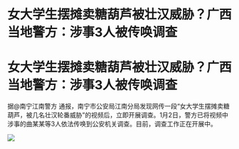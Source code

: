 # 女大学生摆摊卖糖葫芦被壮汉威胁？广西当地警方：涉事3人被传唤调查

# 女大学生摆摊卖糖葫芦被壮汉威胁？广西当地警方：涉事3人被传唤调查

据@南宁江南警方
通报，南宁市公安局江南分局发现网传一段“女大学生摆摊卖糖葫芦，被几名壮汉轮番威胁”的视频后，立即开展调查。1月2日，警方已将视频中涉事的曲某某等3人依法传唤到公安机关调查。目前，调查工作正在开展中。
​​​

![](https://inews.gtimg.com/om_bt/O_gGFiwVoOnHx0jZNOPMndIPdRtonD8juKVSkJ7fTeg0YAA/1000)

